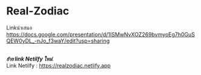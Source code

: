 # Real-Zodiac
Linkนำเสนอ https://docs.google.com/presentation/d/1ISMwNvXOZ269bvmyoEg7h0GuSQEW0yDL_-nJo_f3waY/edit?usp=sharing

<br>***ย้าย link Netilfy ใหม่***.
<br>Link Netilfy : https://realzodiac.netlify.app
